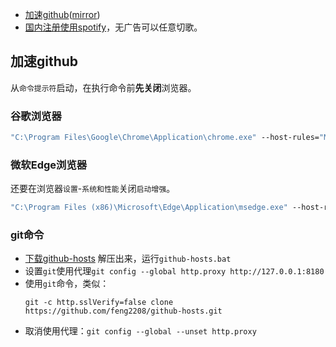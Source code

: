 

- [加速github](https://github.com/feng2208/github-hosts)([mirror](https://feng2208.pages.dev/github-hosts))
- [国内注册使用spotify](https://feng2208.pages.dev/posts/spotify)，无广告可以任意切歌。



## 加速github
从`命令提示符`启动，在执行命令前**先关闭**浏览器。

### 谷歌浏览器
```bat
"C:\Program Files\Google\Chrome\Application\chrome.exe" --host-rules="MAP github.com octocaptcha.com, MAP github.githubassets.com yelp.com, MAP *.githubusercontent.com githubusercontent.com" --host-resolver-rules="MAP octocaptcha.com 20.27.177.113, MAP yelp.com 199.232.240.116, MAP githubusercontent.com 199.232.176.133"
```

### 微软Edge浏览器
还要在浏览器`设置`-`系统和性能`关闭`启动增强`。

```bat
"C:\Program Files (x86)\Microsoft\Edge\Application\msedge.exe" --host-rules="MAP github.com octocaptcha.com, MAP github.githubassets.com yelp.com, MAP *.githubusercontent.com githubusercontent.com" --host-resolver-rules="MAP octocaptcha.com 20.27.177.113, MAP yelp.com 199.232.240.116, MAP githubusercontent.com 199.232.176.133"
```


### git命令
- [下载github-hosts](https://github.com/feng2208/github-hosts/archive/refs/heads/main.zip) 解压出来，运行`github-hosts.bat`
- 设置`git`使用代理`git config --global http.proxy http://127.0.0.1:8180`
- 使用`git`命令，类似：
  ```
  git -c http.sslVerify=false clone https://github.com/feng2208/github-hosts.git
  ```
- 取消使用代理：`git config --global --unset http.proxy`

